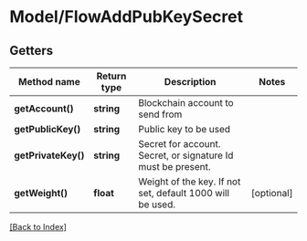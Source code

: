 # Model/FlowAddPubKeySecret

## Getters

Method name | Return type | Description | Notes
------------ | ------------- | ------------- | -------------
**getAccount()** | **string** | Blockchain account to send from |
**getPublicKey()** | **string** | Public key to be used |
**getPrivateKey()** | **string** | Secret for account. Secret, or signature Id must be present. |
**getWeight()** | **float** | Weight of the key. If not set, default 1000 will be used. | [optional]

[[Back to Index]](../index.md)
